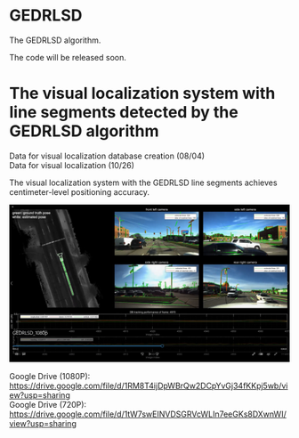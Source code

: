 # GEDRLSD
The GEDRLSD algorithm.

The code will be released soon.

# The visual localization system with line segments detected by the GEDRLSD algorithm

Data for visual localization database creation (08/04)  
Data for visual localization (10/26)

The visual localization system with the GEDRLSD line segments achieves centimeter-level positioning accuracy.

![](https://github.com/roylin1229/GEDRLSD/blob/main/img.png)  

Google Drive (1080P): https://drive.google.com/file/d/1RM8T4ijDpWBrQw2DCpYvGj34fKKpj5wb/view?usp=sharing  
Google Drive (720P): https://drive.google.com/file/d/1tW7swEINVDSGRVcWLIn7eeGKs8DXwnWI/view?usp=sharing  
